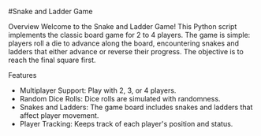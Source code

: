 #Snake and Ladder Game

Overview
Welcome to the Snake and Ladder Game! This Python script implements the classic board game for 2 to 4 players. The game is simple: players roll a die to advance along the board, encountering snakes and ladders that either advance or reverse their progress. The objective is to reach the final square first.

Features
- Multiplayer Support: Play with 2, 3, or 4 players.
- Random Dice Rolls: Dice rolls are simulated with randomness.
- Snakes and Ladders: The game board includes snakes and ladders that affect player movement.
- Player Tracking: Keeps track of each player's position and status.

